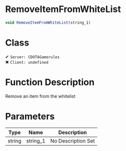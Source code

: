 # RemoveItemFromWhiteList
```js
void RemoveItemFromWhiteList(string_1)
```
# Class
✔ `Server: CDOTAGamerules`  
✖ `Client: undefined`  

# Function Description
Remove an item from the whitelist
# Parameters
Type|Name|Description
--|--|--
string|string_1|No Description Set
